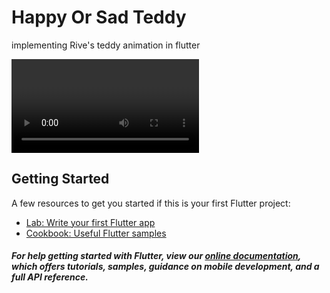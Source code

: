 # Happy Or Sad Teddy
implementing Rive's teddy animation in flutter

<video > <slurce src = "assets/ezgif.com-gif-maker.gif" type="video/mp4">
  </video>

## Getting Started
A few resources to get you started if this is your first Flutter project:

- [Lab: Write your first Flutter app](https://flutter.dev/docs/get-started/codelab)
- [Cookbook: Useful Flutter samples](https://flutter.dev/docs/cookbook)

##### For help getting started with Flutter, view our [online documentation](https://flutter.dev/docs), which offers tutorials, samples, guidance on mobile development, and a full API reference.


